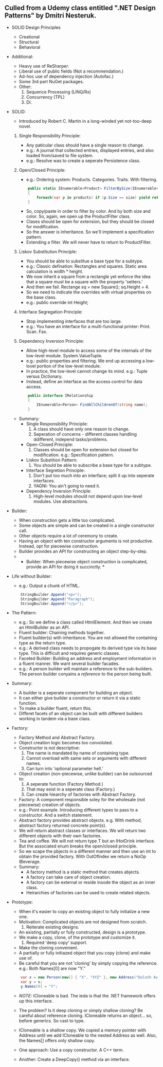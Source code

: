 ## Culled from a Udemy class entitled ".NET Design Patterns" by Dmitri Nesteruk.

- SOLID Design Principles
	- Creational
	- Structural
	- Behavioral

- Additional:
	- Heavy use of ReSharper.
	- Liberal use of public fields (Not a recommendation.)
	- Ad-hoc use of dependency injection (Autofac.)
	- Some 3rd part NuGet packages.
	- Other:
		1. Sequence Processing (LINQ/Rx)
		2. Concurrency (TPL)
		3. DI.

- SOLID:
	- Introduced by Robert C. Martin in a long-winded yet not-too-deep novel.
	1. Single Responsibility Principle:
		- Any paticular class should have a single reason to change.
		- e.g.: A journal that collected entries, displayed entries, and also loaded from/saved to file system.
		- e.g.: Resolve was to create a seperate Persistence class.
	
	2. Open/Closed Principle:
		- e.g.: Ordering system: Products. Categories. Traits. With filtering.
		```csharp
			public static IEnumerable<Product> FilterBySize(IEnumerable<Product> products, Size size)
			{
				foreach(var p in products) if (p.Size == size) yield return p;
			}
		```
		- So, copy/paste in order to filter by color. And by both size and color. So, again, we open up the ProductFilter class.
		- Clases should be open for extension, but they should be closed for modification.
		- So the answer is inheritance. So we'll implement a specification pattern.
		- Extending a filter. We will never have to return to ProductFilter.
	
	3. Liskov Substitution Principle:
		- You should be able to substitue a base type for a subtype.
		- e.g.: Classic defination: Rectangles and squares. Static area calculation is width * height.
		- We now inherit a square from a rectangle yet enforce the idea that a square *must* be a square with the property 'setters.'
		- And then we fail. Rectange sq = new Square(); sq.Height = 4.
		- So we need to indicate the overrides with virtual properties on the base class.
		- e.g.: public override int Height;
	
	4. Interface Segregation Principle:
		- Stop implementing interfaces that are too large.
		- e.g.: You have an interface for a multi-functional printer: Print. Scan. Fax.

	5. Dependency Inversion Principle:
		- Allow high-level module to access some of the internals of the low-level module. System.ValueTuple.
		- e.g.: public properties and filtering. We end up accessing a low-lovel portion of the low-level module.
		- In practice, the low-level cannot change its mind. e.g.: Tuple versus Dictionary.
		- Instead, define an interface as the access control for data access.
		```csharp
			public interface IRelationship
			{
				IEnumerable<Person> FindAllChildrenOf(string name);
			}
		```
	
	- Summary:
		- Single Responsibility Principle:
			1. A class should have only one reason to change.
			2. Seperation of concerns - different classes handling ddifferent, independ tasks/problems.
		- Open-Closed Principle:
			1. Classes should be open for extension but closed for modification. e.g.: Specification pattern.
		- Liskov Substition Pattern:
			1. You should be able to subscribe a base type for a subtype.
		- Interface Segretion Principle:
			1. Don't put too much into an interface; split it up into seperate interfaces.
			2. YAGNI: You ain't going to need it.
		- Dependency Inversion Principle:
			1. High-level modules should not depend upon low-level modules. Use abstractions.


- Builder:
	- When construction gets a little too complicated.
	- Some objects are simple and can be created in a single constructor call.
	- Other objects require a lot of ceremony to create.
	- Having an object with ten constructor arguments is not productive. Instead, opt for piecewise construction.
	- Builder provides an API for constructing an object step-by-step.
	- * Builder: When piecewise object construction is complicated, provide an API for doing it succinctly. *
- Life without Builder:
	- e.g.: Output a chunk of HTML. 
	```csharp
		StringBuilder.Append("<p>");
		StringBuilder.Append("Paragraph");
		StringBuilder.Append("</p>");
	```
- The Pattern:
	- e.g.: So we define a class called HtmlElement. And then we create an HtmlBuilder as an API.
	- Fluent builder: Chaining methods together.
	- Fluent builder(s) with inheritance. You are not allowed the containing type as the return type.
	- e.g.: A derived class needs to propogate its derived type via its base type. This is difficult and requires generic classes.
	- Faceted Builder: Building an address and employment information in a fluent manner. We want several builder facades.
	- e.g.: A person builder will maintain a reference to the sub-builders. The person builder conyains a *reference* to the person being built.
- Summary:
	- A builder is a seperate component for building an object.
	- It can either give builder a constructor or return it via a static function.
	- To make a builder fluent, return this.
	- Differet facets of an object can be built with different builders working in tandem via a base class.

- Factory:
	- Factory Method and Abstract Factory.
	- Object creation logic becomes too convoluted.
	- Constructor is not descriptive:
		1. The name is mandated by name of containing type.
		2. Cannot overload with same sets or arguments with different names.
		3. Can turn into 'optional parameter hell.'
	- Object creation (non-piecewise, unlike builder) can be outsourced to:
		1. A seperate function (Factory Method.)
		2. That may exist in a seperate class (Factory.)
		3. Can create hiearchy of factories with Abstract Factory.
	- Factory: A component responsible soley for the wholesale (not piecewise) creation of objects.
	- e.g.: Point example. Introducing different types to pass to a constructor. And a switch statement.
	- Abstract factory provides abstract objects. e.g. With method, abstract factory returned concrete point(s).
	- We will return abstract classes or interfaces. We will return two different objects with their own factories.
	- Tea and coffee. We will not return type T but an IHotDrink interface. But the associated enum breaks the open/closed principle.
	- So we scape the pbjects in a different manner and then use an int to obtain the provided factory. With OutOfIndex we return a NoOp IBeverage.
	- Summary:
		- A factory method is a static method that creates abjects.
		- A factory can take care of object creation.
		- A factory can be external or reside insode the object as an inner class.
		- Heirarchies of factories can be used to create related objects.

- Prototype:
	- When it's easier to copy an existing object to fully initialize a new one.
	- Motivation: Complicated objects are not designed from scratch.
		1. Reiterate existing designs.
	- An existing, partially or fully constructed, design is a prototype.
	- We make a copy, clone, of the prototype and customize it.
		1. Required 'deep copy' support.
	- Make the cloning convenient.
	- A partially or fully initiazed object that you copy (clone) and make use of.
	- Be careful that you are not 'cloning' by simply copying the reference. e.g.: Both Names[0] are now "Y."
	```csharp
		var x = new Person(new[] { "X", "XYZ" }, new Address("Duluth Avenue", 40));
        var y = x;
        y.Names[0] = "Y";
	```
	- *NOTE:* ICloneable is bad. The ieda is that the .NET framework offers up this interface.
	- The problem? Is it deep cloning or simply shallow cloning? Be careful about reference cloning. ICloneable returns an object... so, before generics. So cast to type.
	- ICloneable is a shallow copy. We copied a memory pointer with Address until we add ICloneable to the nested Address as well. Also, the Names[] offers only shallow copy.

	- One approach: Use a copy constructor. A C++ term.
	- Another: Create a DeepCopy() method via an interface<T>.